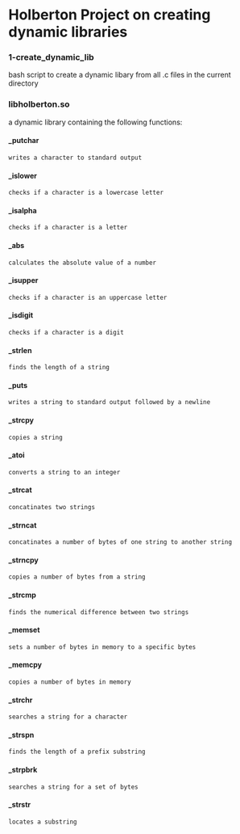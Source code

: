 # Holberton Project on creating dynamic libraries
### 1-create_dynamic_lib
bash script to create a dynamic libary from all .c files in the current directory
### libholberton.so
a dynamic library containing the following functions:
#### _putchar
	writes a character to standard output
#### _islower
	checks if a character is a lowercase letter
#### _isalpha
	checks if a character is a letter
#### _abs
	calculates the absolute value of a number
#### _isupper
	checks if a character is an uppercase letter
#### _isdigit
	checks if a character is a digit
#### _strlen
	finds the length of a string
#### _puts
	writes a string to standard output followed by a newline
#### _strcpy
	copies a string
#### _atoi
	converts a string to an integer
#### _strcat
	concatinates two strings
#### _strncat
	concatinates a number of bytes of one string to another string
#### _strncpy
	copies a number of bytes from a string
#### _strcmp
	finds the numerical difference between two strings
#### _memset
	sets a number of bytes in memory to a specific bytes
#### _memcpy
	copies a number of bytes in memory
#### _strchr
	searches a string for a character
#### _strspn
	finds the length of a prefix substring
#### _strpbrk
	searches a string for a set of bytes
#### _strstr
	locates a substring
